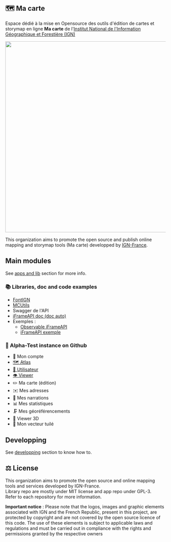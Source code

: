 ## 🗺️ Ma carte

Espace dédié à la mise en Opensource des outils d'édition de cartes et storymap en ligne **Ma carte** de l'[Institut National de l'Information Géographique et Forestière (IGN)](https://www.ign.fr)

<p align="center">
  <img src="https://macarte.ign.fr/image/voir/mfg6193.png" width=600 align="center" />
</p>

This organization aims to promote the open source and publish online mapping and storymap tools (Ma carte) developped by [IGN-France](https://github.com/IGNF).

## Main modules

See [apps and lib](https://github.com/IGNF-Ma-carte/.github/blob/main/profile/ORGANISATION.md) section for more info.

### 📚 Libraries, doc and code examples

* [FontIGN](https://ignf-ma-carte.github.io/font-ign/)
* [MCUtils](https://ignf-ma-carte.github.io/mcutils/)
* Swagger de l'API
* [iFrameAPI doc (doc auto)](https://ignf-ma-carte.github.io/mcviewer/doc/)
* Exemples :
  * [Observable iFrameAPI](https://observablehq.com/@viglino/ma-carte-iframeapi)
  * [iFrameAPI exemple](https://codepen.io/viglino/pen/GRMwQZx)

### 🧪 Alpha-Test instance on Github

* 👮 Mon compte
* [🗺️ Atlas](https://ignf-ma-carte.github.io/mcatlas/)
* [👨 Utilisateur](https://ignf-ma-carte.github.io/mcatlas/user.html?user=Lambda_wq6P)
* [👁️ Viewer](https://ignf-ma-carte.github.io/mcviewer/?map=4abe44d25ec0a28b7159b27cd25ce476)
* ✏️ Ma carte (édition)
* ✉️ Mes adresses
* 💬 Mes narrations
* 📊 Mes statistiques
* 🗜️ Mes géoréférencements
* 🧊 Viewer 3D
* 🎨 Mon vecteur tuilé   

## Developping

See [developping](https://github.com/IGNF-Ma-carte/.github/blob/main/DEVELOPING.md) section to know how to.


## ⚖️ License

This organization aims to promote the open source and online mapping tools and services developed by IGN-France.   
Library repo are mostly under MIT license and app repo under GPL-3.   
Refer to each repository for more information.

**Important notice** : Please note that the logos, images and graphic elements associated with IGN and the French Republic, present in this project, are protected by copyright and are not covered by the open source licence of this code. The use of these elements is subject to applicable laws and regulations and must be carried out in compliance with the rights and permissions granted by the respective owners




